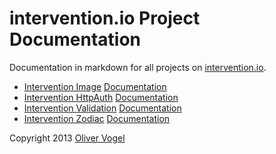 # intervention.io Project Documentation

Documentation in markdown for all projects on [intervention.io](https://intervention.io).

- [Intervention Image](https://github.com/Intervention/image) [Documentation](/image/)
- [Intervention HttpAuth](https://github.com/Intervention/httpauth) [Documentation](/httpauth/)
- [Intervention Validation](https://github.com/Intervention/validation) [Documentation](/validation/)
- [Intervention Zodiac](https://github.com/Intervention/zodiac) [Documentation](/zodiac/)

Copyright 2013 [Oliver Vogel](https://intervention.io/)
